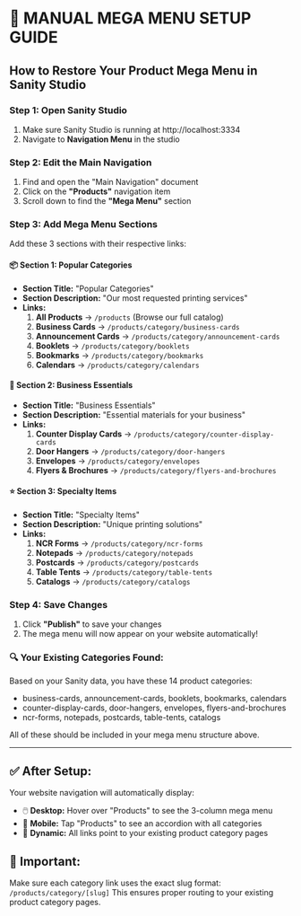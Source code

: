 # 🎯 MANUAL MEGA MENU SETUP GUIDE

## How to Restore Your Product Mega Menu in Sanity Studio

### Step 1: Open Sanity Studio

1. Make sure Sanity Studio is running at http://localhost:3334
2. Navigate to **Navigation Menu** in the studio

### Step 2: Edit the Main Navigation

1. Find and open the "Main Navigation" document
2. Click on the **"Products"** navigation item
3. Scroll down to find the **"Mega Menu"** section

### Step 3: Add Mega Menu Sections

Add these 3 sections with their respective links:

#### 📦 **Section 1: Popular Categories**

- **Section Title:** "Popular Categories"
- **Section Description:** "Our most requested printing services"
- **Links:**
  1. **All Products** → `/products` (Browse our full catalog)
  2. **Business Cards** → `/products/category/business-cards`
  3. **Announcement Cards** → `/products/category/announcement-cards`
  4. **Booklets** → `/products/category/booklets`
  5. **Bookmarks** → `/products/category/bookmarks`
  6. **Calendars** → `/products/category/calendars`

#### 🏢 **Section 2: Business Essentials**

- **Section Title:** "Business Essentials"
- **Section Description:** "Essential materials for your business"
- **Links:**
  1. **Counter Display Cards** → `/products/category/counter-display-cards`
  2. **Door Hangers** → `/products/category/door-hangers`
  3. **Envelopes** → `/products/category/envelopes`
  4. **Flyers & Brochures** → `/products/category/flyers-and-brochures`

#### ⭐ **Section 3: Specialty Items**

- **Section Title:** "Specialty Items"
- **Section Description:** "Unique printing solutions"
- **Links:**
  1. **NCR Forms** → `/products/category/ncr-forms`
  2. **Notepads** → `/products/category/notepads`
  3. **Postcards** → `/products/category/postcards`
  4. **Table Tents** → `/products/category/table-tents`
  5. **Catalogs** → `/products/category/catalogs`

### Step 4: Save Changes

1. Click **"Publish"** to save your changes
2. The mega menu will now appear on your website automatically!

### 🔍 **Your Existing Categories Found:**

Based on your Sanity data, you have these 14 product categories:

- business-cards, announcement-cards, booklets, bookmarks, calendars
- counter-display-cards, door-hangers, envelopes, flyers-and-brochures
- ncr-forms, notepads, postcards, table-tents, catalogs

All of these should be included in your mega menu structure above.

---

## ✅ **After Setup:**

Your website navigation will automatically display:

- 🖱️ **Desktop:** Hover over "Products" to see the 3-column mega menu
- 📱 **Mobile:** Tap "Products" to see an accordion with all categories
- 🎯 **Dynamic:** All links point to your existing product category pages

## 🚨 **Important:**

Make sure each category link uses the exact slug format: `/products/category/[slug]`
This ensures proper routing to your existing product category pages.
